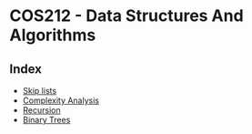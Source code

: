 # COS212 - Data Structures And Algorithms

## Index
* [Skip lists](notes/skipList.md)<br>
* [Complexity Analysis](notes/complexityAnalysis.md)<br>
* [Recursion](notes/recursion.md)<br>
* [Binary Trees](notes/binaryTrees.md)<br>
